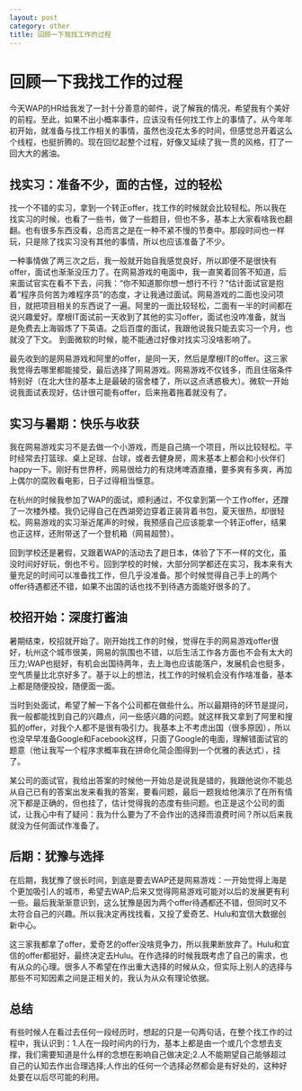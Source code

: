 ```yaml
---
layout: post
category: other
title: 回顾一下我找工作的过程
---
```


# 回顾一下我找工作的过程
今天WAP的HR给我发了一封十分善意的邮件，说了解我的情况，希望我有个美好的前程。至此，如果不出小概率事件，应该没有任何找工作上的事情了。从今年年初开始，就准备与找工作相关的事情，虽然也没花太多的时间，但感觉总开着这么个线程，也挺折腾的。现在回忆起整个过程，好像又延续了我一贯的风格，打了一回大大的酱油。

## 找实习：准备不少，面的古怪，过的轻松
找一个不错的实习，拿到一个转正offer，找工作的时候就会比较轻松。所以我在找实习的时候，也看了一些书，做了一些题目，但也不多，基本上大家看啥我也翻翻。也有很多东西没看，总而言之是在一种不紧不慢的节奏中。那段时间也一样玩，只是除了找实习没有其他的事情，所以也应该准备了不少。

一种事情做了两三次之后，我一般就开始自我感觉良好，所以即便不是很快有offer，面试也渐渐没压力了。在网易游戏的电面中，我一直笑着回答不知道，后来面试官实在看不下去，问我：“你不知道那你想一想行不行？”估计面试官是抱着“程序员何苦为难程序员”的态度，才让我通过面试。网易游戏的二面也没问项目，就把项目相关的东西说了一遍。阿里的一面比较轻松，二面有一半的时间都在说兴趣爱好。摩根IT面试前一天收到了其他的实习offer，面试也没咋准备，就当是免费去上海锻炼了下英语。之后百度的面试，我跟他说我只能去实习一个月，也就没了下文。 到面微软的时候，能不能通过好像对找实习没啥影响了。

最先收到的是网易游戏和阿里的offer，是同一天，然后是摩根IT的offer。这三家我觉得去哪里都能接受，最后选择了网易游戏。网易游戏不仅钱多，而且住宿条件特别好（在北大住的基本上是最破的宿舍楼了，所以这点诱惑极大）。微软一开始说我面试表现好，估计很可能有offer，后来拖着拖着就没有了。


## 实习与暑期：快乐与收获
我在网易游戏实习不是去做一个小游戏，而是自己搞一个项目，所以比较轻松。平时经常去打篮球、桌上足球、台球，或者去健身房，周末基本上都会和小伙伴们happy一下。刚好有世界杯，网易很给力的有烧烤啤酒直播，要多爽有多爽，再加上偶尔的腐败看电影，日子过得相当惬意。

在杭州的时候我参加了WAP的面试，顺利通过，不仅拿到第一个工作offer，还蹭了一次楼外楼。我仍记得自己在西湖旁边穿着正装背着书包，夏天很热，却很轻松。网易游戏的实习渐近尾声的时候，我预感自己应该能拿一个转正offer，结果也正这样，还附带送了一个登机箱（网易超赞）。

回到学校还是暑假，又跟着WAP的活动去了趟日本，体验了下不一样的文化，虽没时间好好玩，倒也不亏。回到学校的时候，大部分同学都还在实习，我本来有大量充足的时间可以准备找工作，但几乎没准备。那个时候觉得自己手上的两个offer待遇都还不错，如果不出国的话也找不到待遇方面能好很多的了。

## 校招开始：深度打酱油
暑期结束，校招就开始了。刚开始找工作的时候，觉得在手的网易游戏offer很好，杭州这个城市很美，网易的氛围也不错，以后生活工作各方面也不会有太大的压力;WAP也挺好，有机会出国待两年，去上海也应该能落户，发展机会也挺多，空气质量比北京好多了。基于以上的想法，找工作的时候机会没有作啥准备，基本上都是随便投投，随便面一面。

当时到处面试，希望了解一下各个公司都在做些什么。所以最期待的环节是提问，我一般都能找到自己的兴趣点，问一些感兴趣的问题。就这样我又拿到了阿里和搜狐的offer，对我个人都不是很有吸引力。我基本上不考虑出国（很多原因），所以也没早早准备Google和Facebook这样，只面了Google的电面，理解错面试官的题意（他让我写一个程序求概率我在拼命化简企图得到一个优雅的表达式），挂了。

某公司的面试官，我给出答案的时候他一开始总是说我是错的，我跟他说你不能总从自己已有的答案出发来看我的答案，要看问题，最后一题我给他演示了在所有情况下都是正确的，但也挂了，估计觉得我的态度有些问题。也正是这个公司的面试，让我心中有了疑问：我为什么要为了不会作出的选择而浪费时间？所以后来我就没为任何面试作准备了。

## 后期：犹豫与选择
在后期，我犹豫了很长时间，到底是要去WAP还是网易游戏：一开始觉得上海是个更加吸引人的城市，希望去WAP;后来又觉得网易游戏可能对以后的发展更有利一些。最后我渐渐意识到，这么犹豫是因为两个offer待遇都还不错，但同时又不太符合自己的兴趣。所以我决定再找找看，又投了爱奇艺、Hulu和宜信大数据创新中心。

这三家我都拿了offer，爱奇艺的offer没啥竞争力，所以我果断放弃了。Hulu和宜信的offer都挺好，最终决定去Hulu。在作选择的时候我既考虑了自己的需求，也有从众的心理。很多人不希望在作出重大选择的时候从众，但实际上别人的选择与那些不可知因素之间是正相关的，我认为从众有理论依据。

## 总结
有些时候人在看过去任何一段经历时，想起的只是一句两句话，在整个找工作的过程中，我认识到：1.人在一段时间内的行为，基本上都是由一个或几个念想去支撑，我们需要知道是什么样的念想在影响自己做决定;2.人不能期望自己能够超过自己的认知去作出合理选择;人作出的任何一个选择必然都会是有好处的，这种好处要在以后尽可能的利用。

